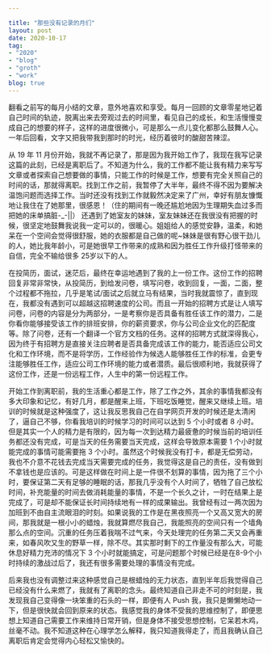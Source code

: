 ```yaml
---

title: "那些没有记录的月们"
layout: post
date: 2020-10-17
tag:
- "2020"
- "blog"
- "groth"
- "work"
blog: true
---
```


翻看之前写的每月小结的文章，意外地喜欢和享受。每月一回顾的文章零星地记着自己时间的轨迹，脱离出来去旁观过去的时间里，看见自己的成长，和生活慢慢变成自己的想要的样子，这样的进度很微小，可是那么一点儿变化都那么鼓舞人心。一年后回看，文字又把我带我到那时的时光，经历着彼时的酸甜苦辣涩。

从 19 年 11 月份开始，我就不再记录了，那是因为我开始工作了，我现在我写记录这篇的此刻，已经是离职后了。不知道为什么，我的工作都不能让我有精力来写写文章或者探索自己想要做的事情，只能工作的时候是工作，想要有完全关照自己的时间的话，那就得离职。找到工作之前，我暂停了大半年，最终不得不因为要解决温饱问题而选择工作。当时还没有找到工作就毅然决定来了广州，幸好有朋友慷慨地让我住在了她那里，很感恩！（住的期间有一晚还尴尬地因为生理期失血过多而把她的床单搞脏-_-||） 还遇到了她室友的妹妹，室友妹妹还在我很没有把握的时候，很坚定地鼓舞我说我一定可以的，很暖心。姐姐给人的感觉安静，温柔，和她呆在一个空间会觉得很舒服，她的衣服都是自己做的呢~妹妹是很有野心很干劲儿的人，她比我年龄小，可是她很早工作带来的成熟和因为胜任工作升级打怪带来的自信，完全不输给很多 25岁以下的人。

在投简历，面试，迷茫后，最终在幸运地遇到了我的上一份工作。这份工作的招聘回复非常非常快，从投简历，到给发问卷，填写问卷，收到回复，一面，二面，整个过程都不拖拉，几乎是笔试/面试之后就立马有结果，当时我就震惊了，直到现在，我都没有遇到可以超越这招聘速度的公司。而且一开始的招聘方式是让人填写问卷，问卷的内容是分为两部分，一是考察你是否具备有胜任该工作的潜力，二是你看你能够接受该工作的排班安排，你的薪资要求，你与公司企业文化的匹配度等。除了问卷，还有一个翻译一个官方文档的任务。这样的招聘方式就深得我心，因为终于有招聘方是直接关注应聘者是否具备完成该工作的能力，能否适应公司文化和工作环境，而不是将学历，工作经验作为候选人能够胜任工作的标准，会更专注能够胜任工作，适应公司工作环境的能力或者潜质。最后很顺利地，我就获得了这份工作，还是一份远程工作，人生中的第一份远程工作。

开始工作到离职前，我的生活重心都是工作，除了工作之外，其余的事情我都没有多大印象和记忆，有好几月，都是醒来上班，下班吃饭睡觉，醒来又继续上班。培训的时候就是这种强度了，这让我反思我自己在自学网页开发的时候还是太清闲了，逼自己不够，你看我培训的时候学习的时间可以达到 5 个小时或者 8 小时。但是其实一个人的精力是有限的，因为每一次到达精力最疲惫的时候当前的培训任务都还没有完成，可是当天的任务需要当天完成，这样会导致原本需要 1 个小时就能完成的事情可能需要拖 3 个小时。虽然这个时候我没有打卡，都是无偿劳动，我也不介意不花钱去完成当天需要完成的任务，我觉得这是自己的责任，没有做到不拿钱也是应该的。可是这样做在时间上是一件很不划算的事情，因为拖了三个小时，要保证第二天有足够的睡眠的话，那我几乎没有个人时间了，牺牲了自己放松时间，补充能量的时间去做消耗能量的事情，不是一个长久之计，一时在结果上是完成了，可是却不能保证长时间持续地有一样的成果输出。我曾经有过一两次因为加班到不由自主流眼泪的时刻。如果说我的工作是在黑夜照亮一个又高又宽大的房间，那我就是一根小小的蜡烛，我就算燃尽我自己，我能照亮的空间只有一个墙角那么点的空间。沉重的任务压着我喘不过气来，今天处理完的任务第二天又会再重来，如春风吹又生的野草一样，除不尽。其实那时剩下的工作量没有那么大，可能休息好精力充沛的情况下 3 个小时就能搞定，可是问题那个时候已经是在8-9个小时持续的激战过后了，我还有很多需要处理的事情没有完成。

后来我也没有调整过来这种感觉自己是根蜡烛的无力状态，直到半年后我觉得自己已经没有什么来燃了，我就有了离职的念头。最终知道自己非走不可的时刻是，我发现我自己变得像一块笨重的石头的一样，即便有人 Push 我，我只是懒懒地动一下，但是很快就会回到原来的状态。我感觉我的身体不受我的思维控制了，即便思想上知道自己需要工作来维持日常开销，但是身体不接受思想控制，它呆若木鸡，丝毫不动。我不知道这种在心理学怎么解释，我只知道我得走了，而且我确认自己离职后肯定会觉得内心轻松又愉快的。



